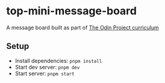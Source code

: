 # top-mini-message-board

A message board built as part of [The Odin Project curriculum](https://www.theodinproject.com/lessons/node-path-nodejs-mini-message-board)

## Setup

- Install dependencies: `pnpm install`
- Start dev server: `pnpm dev`
- Start server: `pnpm start`
